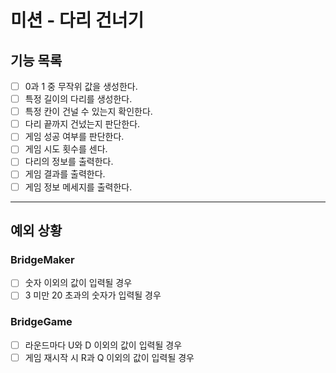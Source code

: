# 미션 - 다리 건너기

## 기능 목록

- [ ] 0과 1 중 무작위 값을 생성한다.
- [ ] 특정 길이의 다리를 생성한다.
- [ ] 특정 칸이 건널 수 있는지 확인한다.
- [ ] 다리 끝까지 건넜는지 판단한다.
- [ ] 게임 성공 여부를 판단한다.
- [ ] 게임 시도 횟수를 센다.
- [ ] 다리의 정보를 출력한다.
- [ ] 게임 결과를 출력한다.
- [ ] 게임 정보 메세지를 출력한다.

---

## 예외 상황

### BridgeMaker

- [ ] 숫자 이외의 값이 입력될 경우
- [ ] 3 미만 20 초과의 숫자가 입력될 경우

### BridgeGame

- [ ] 라운드마다 U와 D 이외의 값이 입력될 경우
- [ ] 게임 재시작 시 R과 Q 이외의 값이 입력될 경우
